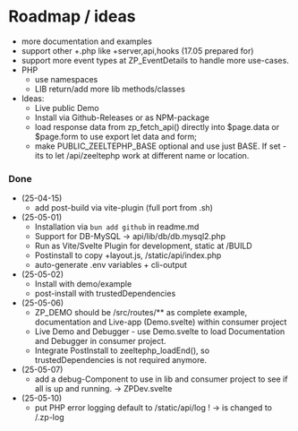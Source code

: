 # Roadmap / ideas
- more documentation and examples
- support other +.php like +server,api,hooks (17.05 prepared for)
- support more event types at ZP_EventDetails to handle more use-cases.
- PHP 
  - use namespaces
  - LIB return/add more lib methods/classes
- Ideas:
  - Live public Demo
  - Install via Github-Releases or as NPM-package
  - load response data from zp_fetch_api() directly into $page.data or $page.form to use export let data and form;
  - make PUBLIC_ZEELTEPHP_BASE optional and use just BASE. If set - its to let /api/zeeltephp work at different name or location.

### Done
- (25-04-15)
  - add post-build via vite-plugin (full port from .sh) 
- (25-05-01) 
  - Installation via `bun add github` in readme.md 
  - Support for DB-MySQL -> api/lib/db/db.mysql2.php
  - Run as Vite/Svelte Plugin for development, static at /BUILD
  - Postinstall to copy +layout.js, /static/api/index.php
  - auto-generate .env variables + cli-output
- (25-05-02)
  - Install with demo/example 
  - post-install with trustedDependencies
- (25-05-06)
  - ZP_DEMO should be /src/routes/** as complete example, documentation and Live-app (Demo.svelte) within consumer project
  - Live Demo and Debugger - use Demo.svelte to load Documentation and Debugger in consumer project.
  - Integrate PostInstall to zeeltephp_loadEnd(), so trustedDependencies is not required anymore.
- (25-05-07) 
  - add a debug-Component to use in lib and consumer project to see if all is up and running. -> ZPDev.svelte
- (25-05-10) 
  - put PHP error logging default to /static/api/log  ! -> is changed to /.zp-log
